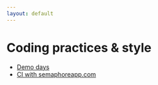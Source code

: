 ```yaml
---
layout: default
---
```


Coding practices & style
========================

* [Demo days](/demo)
* [CI with semaphoreapp.com](/ci-semaphoreapp)
